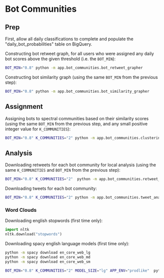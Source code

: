 # Bot Communities

## Prep

First, allow all daily classifications to complete and populate the "daily_bot_probabilities" table on BigQuery.

Constructing bot retweet graph, for all users who were assigned any daily bot scores above the given threshold (i.e. the `BOT_MIN`):

```sh
BOT_MIN="0.8" python -m app.bot_communities.bot_retweet_grapher
```

Constructing bot similarity graph (using the same `BOT_MIN` from the previous step):

```sh
BOT_MIN="0.8" python -m app.bot_communities.bot_similarity_grapher
```

## Assignment

Assigning bots to spectral communities based on their similarity scores (using the same `BOT_MIN` from the previous step, and any small positive integer value for `K_COMMUNITIES`):

```sh
BOT_MIN="0.8" K_COMMUNITIES="2" python -m app.bot_communities.clustering
```

## Analysis

Downloading retweets for each bot community for local analysis (using the same `K_COMMUNITIES` and `BOT_MIN` from the previous step):

```sh
BOT_MIN="0.8" K_COMMUNITIES="2"  python -m app.bot_communities.retweet_analyzer
```

Downloading tweets for each bot community:

```sh
BOT_MIN="0.8" K_COMMUNITIES="2" python -m app.bot_communities.tweet_analyzer
```

### Word Clouds

Downloading english stopwords (first time only):

```py
import nltk
nltk.download("stopwords")
```

Downloading spacy english language models (first time only):

```sh
python -m spacy download en_core_web_lg
python -m spacy download en_core_web_md
python -m spacy download en_core_web_sm
```

```sh
BOT_MIN="0.8" K_COMMUNITIES="2" MODEL_SIZE="lg" APP_ENV="prodlike"  python -m app.bot_communities.retweet_wordclouds
```
